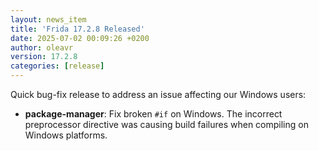 ```yaml
---
layout: news_item
title: 'Frida 17.2.8 Released'
date: 2025-07-02 00:09:26 +0200
author: oleavr
version: 17.2.8
categories: [release]
---
```


Quick bug-fix release to address an issue affecting our Windows users:

- **package-manager**: Fix broken `#if` on Windows. The incorrect preprocessor
  directive was causing build failures when compiling on Windows platforms.
